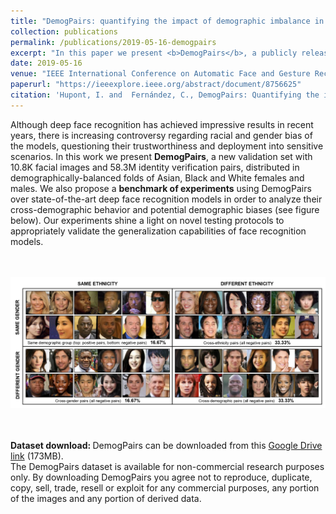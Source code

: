 ```yaml
---
title: "DemogPairs: quantifying the impact of demographic imbalance in deep face recognition"
collection: publications
permalink: /publications/2019-05-16-demogpairs
excerpt: "In this paper we present <b>DemogPairs</b>, a publicly released validation dataset with 10.8K facial images and 58.3M identity verification pairs, distributed in demographically-balanced folds of Asian, Black and White females and males. DemogPairs and its associated benchmarking protocol are conceived to explore demographic biases and the cross-demographic behaviour of face recognition algorithms. More information on <b>how to obtain DemogPairs [here](https://ihupont.github.io/publications/2019-05-16-demogpairs)</b>."
date: 2019-05-16
venue: "IEEE International Conference on Automatic Face and Gesture Recognition (FG 2019)"
paperurl: "https://ieeexplore.ieee.org/abstract/document/8756625"
citation: 'Hupont, I. and  Fernández, C., DemogPairs: Quantifying the impact of demographic imbalance in deep face recognition, 14th IEEE International Conference on Automatic Face & Gesture Recognition (FG 2019). IEEE, 2019.'
---
```


Although deep face recognition has achieved impressive results in recent years, there is increasing controversy regarding racial and gender bias of the models, questioning their trustworthiness and deployment into sensitive scenarios. In this work we present <b>DemogPairs</b>, a new validation set with 10.8K facial images and 58.3M identity verification pairs, distributed in demographically-balanced folds of Asian, Black and White females and males. We also propose a <b>benchmark of experiments</b> using DemogPairs over state-of-the-art deep face recognition models in order to analyze their cross-demographic behavior and potential demographic biases (see figure below). Our experiments shine a light on novel testing protocols to appropriately validate the generalization capabilities of face recognition models.

<br> <br/><img src='/images/DemogPairs_pairs_examples.png'>

<br> <br/> <b>Dataset download: </b> DemogPairs can be downloaded from this [Google Drive link](https://drive.google.com/file/d/1f_ez-ll6wxDXScrG4ceStZRuLT_K8Uy8/view?usp=sharing) (173MB). <br> The DemogPairs dataset is available for non-commercial research purposes only. By downloading DemogPairs you agree not to reproduce, duplicate, copy, sell, trade, resell or exploit for any commercial purposes, any portion of the images and any portion of derived data.

